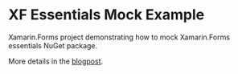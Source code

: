 # XF Essentials Mock Example
Xamarin.Forms project demonstrating how to mock Xamarin.Forms essentials NuGet package.

More details in the [blogpost](https://evgenyzborovsky.com/2019/01/09/mocking-xamarin-essentials/).
